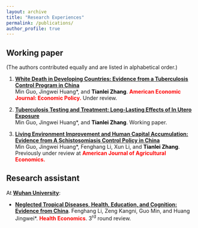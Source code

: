 ```yaml
---
layout: archive
title: "Research Experiences"
permalink: /publications/
author_profile: true
---
```


<!-- Check my [Google Scholar profile](https://scholar.google.com/citations?user=gkG4z3IAAAAJ) for more information! -->
<!-- Listed reverse chronologically.  -->

## Working paper

(The authors contributed equally and are listed in alphabetical order.)

1. **[White Death in Developing Countries: Evidence from a Tuberculosis Control Program in China](https://ynbsztl.github.io/publications/)**  
    Min Guo, Jingwei Huang\*, and **<font color="black">Tianlei Zhang</font>**. **<font color="red">American Economic Journal: Economic Policy.</font>** Under review.

2. **[Tuberculosis Testing and Treatment: Long-Lasting Effects of In Utero Exposure](https://ynbsztl.github.io/publications/)**  
    Min Guo, Jingwei Huang\*, and **<font color="black">Tianlei Zhang</font>**. Working paper.
    
3. **[Living Environment Improvement and Human Capital Accumulation: Evidence from A Schistosomiasis Control Policy in China](https://ynbsztl.github.io/publications/)**  
    Min Guo, Jingwei Huang\*, Fenghang Li, Xun Li, and **<font color="black">Tianlei Zhang</font>**. Previously under review at **<font color="red">American Journal of Agricultural Economics.</font>**

## Research assistant

At [**Wuhan University**](https://whu.edu.cn):

- **[Neglected Tropical Diseases, Health, Education, and Cognition: Evidence from China](https://ynbsztl.github.io/publications/)**. 
    Fenghang Li, Zeng Kangni, Guo Min, and Huang Jingwei\*. **<font color="red">Health Economics</font>**. 3<sup>rd</sup> round review.
